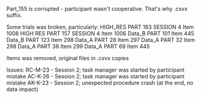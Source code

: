 Part_155 is corrupted - participant wasn't cooperative. That's why .csvx suffix.

Some trials was broken, particularly:
HIGH_RES PART 163 SESSION 4 Item 1008
HIGH RES PART 157 SESSION 4 Item 1006
Data_B PART 101    Item 445 
Data_B PART 123    Item 298
Data_A PART  28    Item 297
Data_A PART  32    Item 298
Data_A PART  38    Item 299
Data_A PART  69    Item 445

Items was removed, original files in .csvx copies

Issues: 
RC-M-23 - Session 2; task manager was started by participant mistake
AC-K-26 - Session 2; task manager was started by participant mistake
AK-K-23 - Session 2; unexpected procedure crash (at the end, no data impact)